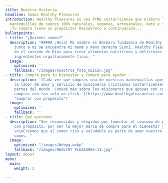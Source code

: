 ```yaml
---
title: Nuestra Historia
headline: Somos Healthy Pleasures
introduction: Healthy Pleasures es una PYME costarricense que elabora las mejores
  mantequillas de nueces 100% naturales, veganas, artesanales, keto y sin azúcar.
  ¡Tu compra tiene un propósito! Descúbrelo a continuación...
bulletpoints:
- title: "¿Quiénes somos?"
  description: "##### ¡Hola! Mi nombre es Bárbara fundadora de Healthy Pleasures,
    junto a mi se encuentra mi mamá y mano derecha Sioní. Healthy Pleasures nació
    en el corazón de Dios para crear alimentos nutritivos y deliciosos para vos, con
    ingredientes orgullosamente ticos. "
  image:
    optimized: ''
    fallback: "/images/nosotros_foto_mision.jpg"
- title: Comprá para tu bienestar y comprá para ayudar ♡
  description: '[Cada vez que comprás una de nuestras mantequillas apoyas económicamente
    la labor de amor y servicio de misioneros cristianos costarricenses en diferentes
    partes del mundo. Conocé más sobre los misioneros que apoyas con cada una de tus
    compras con tan solo un click. ](https://www.healthypleasurescr.com/posts/comprar-con-prop%C3%B3sito/
    "Comprar con propósito")'
  image:
    optimized: ''
    fallback: ''
- title: Qué queremos
  description: "Ser reconocidos y elegidos por fomentar el consumo de productos alimenticios
    con propósito, por ser la mejor marca de compra para el bienestar y para ayudar.
    \n\nCreemos que al comer rico y saludable es parte de amar nuestro cuerpo y quienes
    somos. "
  image:
    optimized: "/images/Webpg.webp"
    fallback: "/images/HEALTHY PLEASURES-11.jpg"
layout: about
menu:
  main:
    weight: 2

---
```

